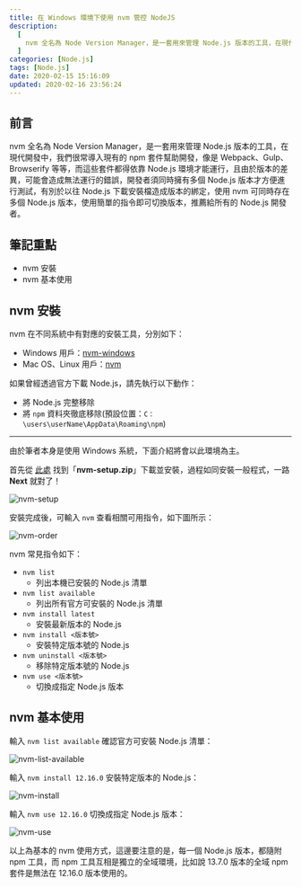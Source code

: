 ```yaml
---
title: 在 Windows 環境下使用 nvm 管控 NodeJS
description:
  [
    nvm 全名為 Node Version Manager，是一套用來管理 Node.js 版本的工具，在現代開發中，我們很常導入現有的 npm 套件幫助開發，像是 Webpack、Gulp、Browserify 等等，而這些套件都得依靠 Node.js 環境才能運行，且由於版本的差異，可能會造成無法運行的錯誤，開發者須同時擁有多個 Node.js 版本才方便進行測試，有別於以往 Node.js 下載安裝檔造成版本的綁定，使用 nvm 可同時存在多個 Node.js 版本，使用簡單的指令即可切換版本，推薦給所有的 Node.js 開發者。,
  ]
categories: [Node.js]
tags: [Node.js]
date: 2020-02-15 15:16:09
updated: 2020-02-16 23:56:24
---
```


## 前言

nvm 全名為 Node Version Manager，是一套用來管理 Node.js 版本的工具，在現代開發中，我們很常導入現有的 npm 套件幫助開發，像是 Webpack、Gulp、Browserify 等等，而這些套件都得依靠 Node.js 環境才能運行，且由於版本的差異，可能會造成無法運行的錯誤，開發者須同時擁有多個 Node.js 版本才方便進行測試，有別於以往 Node.js 下載安裝檔造成版本的綁定，使用 nvm 可同時存在多個 Node.js 版本，使用簡單的指令即可切換版本，推薦給所有的 Node.js 開發者。

## 筆記重點

- nvm 安裝
- nvm 基本使用

## nvm 安裝

nvm 在不同系統中有對應的安裝工具，分別如下：

- Windows 用戶：[nvm-windows](https://github.com/coreybutler/nvm-windows)
- Mac OS、Linux 用戶：[nvm](https://github.com/nvm-sh/nvm)

如果曾經透過官方下載 Node.js，請先執行以下動作：

- 將 Node.js 完整移除
- 將 `npm` 資料夾徹底移除(預設位置：`C：\users\userName\AppData\Roaming\npm`)

---

由於筆者本身是使用 Windows 系統，下面介紹將會以此環境為主。

首先從 [此處](https://github.com/coreybutler/nvm-windows/releases) 找到「**nvm-setup.zip**」下載並安裝，過程如同安裝一般程式，一路 **Next** 就對了！

<img src="https://i.imgur.com/X994OQW.png" alt="nvm-setup">

安裝完成後，可輸入 `nvm` 查看相關可用指令，如下圖所示：

<img src="https://i.imgur.com/RZfLlGA.png" alt="nvm-order" />

nvm 常見指令如下：

- `nvm list`
  - 列出本機已安裝的 Node.js 清單
- `nvm list available`
  - 列出所有官方可安裝的 Node.js 清單
- `nvm install latest`
  - 安裝最新版本的 Node.js
- `nvm install <版本號>`
  - 安裝特定版本號的 Node.js
- `nvm uninstall <版本號>`
  - 移除特定版本號的 Node.js
- `nvm use <版本號>`
  - 切換成指定 Node.js 版本

## nvm 基本使用

輸入 `nvm list available` 確認官方可安裝 Node.js 清單：

![nvm-list-available](https://i.imgur.com/AwM3CEo.png)

輸入 `nvm install 12.16.0` 安裝特定版本的 Node.js：

![nvm-install](https://i.imgur.com/fMnbj4Q.png)

輸入 `nvm use 12.16.0` 切換成指定 Node.js 版本：

![nvm-use](https://i.imgur.com/yQzLzJd.png)

以上為基本的 nvm 使用方式，這邊要注意的是，每一個 Node.js 版本，都隨附 npm 工具，而 npm 工具互相是獨立的全域環境，比如說 13.7.0 版本的全域 npm 套件是無法在 12.16.0 版本使用的。
